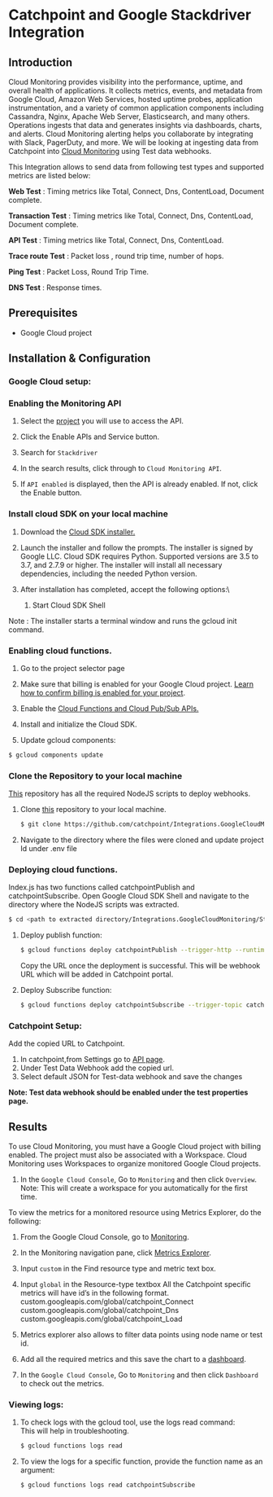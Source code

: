 # Catchpoint and Google Stackdriver Integration

## Introduction

Cloud Monitoring provides visibility into the performance, uptime, and overall health of applications. It collects metrics, events, and metadata from Google Cloud, Amazon Web Services, hosted uptime probes, application instrumentation, and a variety of common application components including Cassandra, Nginx, Apache Web Server, Elasticsearch, and many others. Operations ingests that data and generates insights via dashboards, charts, and alerts. Cloud Monitoring alerting helps you collaborate by integrating with Slack, PagerDuty, and more.
We will be looking at ingesting data from Catchpoint into [Cloud Monitoring](https://cloud.google.com/monitoring) using Test data webhooks.

This Integration allows to send data from following test types and supported metrics are listed below:

**Web Test**  : Timing metrics like Total, Connect, Dns, ContentLoad, Document complete.

**Transaction Test** : Timing metrics like Total, Connect, Dns, ContentLoad, Document complete.

**API Test** : Timing metrics like Total, Connect, Dns, ContentLoad.

**Trace route Test** :  Packet loss , round trip time, number of hops.

**Ping Test** :  Packet Loss, Round Trip Time.

**DNS Test** :  Response times.

##  Prerequisites

 - Google Cloud project

## Installation &amp; Configuration

 ### Google Cloud setup:
 ### Enabling the Monitoring API
 
1. Select the [project](https://console.cloud.google.com/apis/dashboard) you will use to access the API.

1. Click the Enable APIs and Service button.

1. Search for `Stackdriver`

1. In the search results, click through to `Cloud Monitoring API`.

1. If `API enabled` is displayed, then the API is already enabled. If not, click the Enable button.

### Install cloud SDK on your local machine

1. Download the [Cloud SDK installer.](https://dl.google.com/dl/cloudsdk/channels/rapid/GoogleCloudSDKInstaller.exe)

1. Launch the installer and follow the prompts. The installer is signed by Google LLC. Cloud SDK requires Python. Supported versions are 3.5 to 3.7, and 2.7.9 or higher. The installer will install all necessary dependencies, including the needed Python version.

1. After installation has completed, accept the following options:\
    1. Start Cloud SDK Shell

 Note : The installer starts a terminal window and runs the gcloud init command.

### Enabling cloud functions.

1. Go to the project selector page

1. Make sure that billing is enabled for your Google Cloud project.   [Learn how to confirm billing is enabled for your project](https://cloud.google.com/billing/docs/how-to/modify-project).

1. Enable the [Cloud Functions and Cloud Pub/Sub APIs.](https://console.cloud.google.com/flows/enableapi?apiid=cloudfunctions,pubsub&redirect=https://cloud.google.com/functions/docs/tutorials/pubsub)

1. Install and initialize the Cloud SDK.

1. Update gcloud components:
 ```bash
$ gcloud components update
```
### Clone the Repository to your local machine

[This](https://github.com/catchpoint/Integrations.GoogleCloudMonitoring) repository has all the required NodeJS scripts to deploy webhooks.
 1. Clone [this](https://github.com/catchpoint/Integrations.GoogleCloudMonitoring) repository to your local machine.
 
     ```bash
     $ git clone https://github.com/catchpoint/Integrations.GoogleCloudMonitoring.git
    ```
 1. Navigate to the directory where the files were cloned and update project Id under .env file

### Deploying cloud functions.

Index.js has two functions called catchpointPublish and catchpointSubscribe.
Open Google Cloud SDK Shell and navigate to the directory where the NodeJS scripts was extracted.

 ```bash
$ cd <path to extracted directory/Integrations.GoogleCloudMonitoring/Stackdriver-Webhook/>;
```
 1. Deploy publish function:
    ```bash
    $ gcloud functions deploy catchpointPublish --trigger-http --runtime nodejs10 --timeout=180 --trigger-http --allow-unauthenticated
    ```
    Copy the URL once the deployment is successful. This will be webhook URL which will be added in Catchpoint portal.
 
 1. Deploy Subscribe function:
    ```bash
    $ gcloud functions deploy catchpointSubscribe --trigger-topic catchpoint-webhook --timeout=180 --runtime nodejs10 --allow-unauthenticated
    ```
### Catchpoint Setup:

Add the copied URL to Catchpoint.
1. In catchpoint,from Settings go to [API page](https://portal.catchpoint.com/ui/Content/Administration/ApiDetail.aspx).
1. Under Test Data Webhook add the copied url.
1. Select default JSON for Test-data webhook and save the changes

**Note: Test data webhook should be enabled under the test properties page.**

## Results

To use Cloud Monitoring, you must have a Google Cloud project with billing enabled. The project must also be associated with a Workspace. Cloud Monitoring uses Workspaces to organize monitored Google Cloud projects.

 1. In the `Google Cloud Console`, Go to `Monitoring` and then click `Overview`.\
 Note: This will create a workspace for you automatically for the first time.

  
To view the metrics for a monitored resource using Metrics Explorer, do the following:

 1. From the Google Cloud Console, go to [Monitoring](https://console.cloud.google.com/monitoring).
 1. In the Monitoring navigation pane, click [Metrics Explorer](https://cloud.google.com/monitoring/charts/metrics-explorer).
 1. Input `custom` in the Find resource type and metric text box.
 1. Input `global` in the Resource-type textbox
    All the Catchpoint specific metrics will have id’s in the following format.\
    custom.googleapis.com/global/catchpoint_Connect\
    custom.googleapis.com/global/catchpoint_Dns\
    custom.googleapis.com/global/catchpoint_Load

 1. Metrics explorer also allows to filter data points using node name or test id.
 1. Add all the required metrics and this save the chart to a [dashboard](https://console.cloud.google.com/monitoring/dashboards).
 1. In the `Google Cloud Console`, Go to `Monitoring` and then click `Dashboard` to check out the metrics.
 
### Viewing logs:

1. To check logs with the gcloud tool, use the logs read command:\
   This will help in troubleshooting.

   ```bash
   $ gcloud functions logs read
   ````
1. To view the logs for a specific function, provide the function name as an argument:
   ```bash
   $ gcloud functions logs read catchpointSubscribe
   ````
